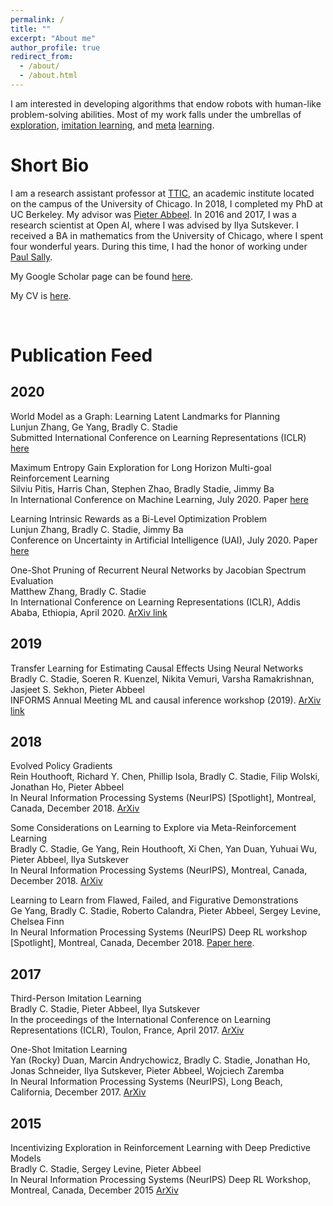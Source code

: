 ```yaml
---
permalink: /
title: ""
excerpt: "About me"
author_profile: true
redirect_from:
  - /about/
  - /about.html
---
```

I am interested in developing algorithms that endow robots with human-like problem-solving abilities.
Most of my work falls under the umbrellas of [exploration](https://arxiv.org/pdf/1507.00814.pdf), [imitation learning](https://arxiv.org/abs/1703.01703), and [meta](https://arxiv.org/pdf/1803.01118.pdf) [learning](https://arxiv.org/pdf/1808.07804.pdf).


Short Bio
======
I am a research assistant professor at [TTIC](https://www.ttic.edu/), an academic institute located on the campus of the University of Chicago. 
In 2018, I completed my PhD at UC Berkeley. My advisor was [Pieter Abbeel](http://people.eecs.berkeley.edu/~pabbeel/). 
In 2016 and 2017, I was a research scientist at Open AI, where I was advised by Ilya Sutskever. 
I received a BA in mathematics from the University of Chicago, where I spent four wonderful years. 
During this time, I had the honor of working under 
[Paul Sally](https://en.wikipedia.org/wiki/Paul_Sally).


My Google Scholar page can be found [here](https://scholar.google.ca/citations?user=lEV5F5kAAAAJ&hl=en&oi=ao). 

My CV is [here](files/bstadie_cv.pdf).


&nbsp; 
&nbsp; 
&nbsp; 
&nbsp; 
&nbsp; 
&nbsp; 





Publication Feed
======


2020
---------------

World Model as a Graph: Learning Latent Landmarks for Planning  
Lunjun Zhang, Ge Yang, Bradly C. Stadie  
Submitted International Conference on Learning Representations (ICLR) [here](https://openreview.net/pdf?id=1NRMmEUyXMu)

Maximum Entropy Gain Exploration for Long Horizon Multi-goal Reinforcement Learning  
Silviu Pitis, Harris Chan, Stephen Zhao, Bradly Stadie, Jimmy Ba  
In International Conference on Machine Learning, July 2020. Paper [here](https://proceedings.icml.cc/static/paper_files/icml/2020/5247-Paper.pdf)

Learning Intrinsic Rewards as a Bi-Level Optimization Problem   
Lunjun Zhang, Bradly C. Stadie, Jimmy Ba  
Conference on Uncertainty in Artificial Intelligence (UAI), July 2020. Paper [here](http://www.auai.org/uai2020/proceedings/66_main_paper.pdf)  


One-Shot Pruning of Recurrent Neural Networks by Jacobian Spectrum Evaluation  
Matthew Zhang, Bradly C. Stadie   
In International Conference on Learning Representations (ICLR), Addis Ababa, Ethiopia, April 2020. [ArXiv link](https://arxiv.org/pdf/1912.00120.pdf)  





2019
---------------

Transfer Learning for Estimating Causal Effects Using Neural Networks  
Bradly C. Stadie, Soeren R. Kuenzel, Nikita Vemuri, Varsha Ramakrishnan, Jasjeet S. Sekhon,  Pieter Abbeel  
INFORMS Annual Meeting ML and causal inference workshop (2019). [ArXiv link](https://arxiv.org/pdf/1808.07804.pdf)


2018
---------------

Evolved Policy Gradients  
Rein Houthooft, Richard Y. Chen, Phillip Isola, Bradly C. Stadie, Filip Wolski, Jonathan Ho, Pieter Abbeel  
In Neural Information Processing Systems (NeurIPS) [Spotlight], Montreal, Canada, December 2018. [ArXiv](https://arxiv.org/pdf/1802.04821.pdf)  



Some Considerations on Learning to Explore via Meta-Reinforcement Learning  
Bradly C. Stadie, Ge Yang, Rein Houthooft, Xi Chen, Yan Duan, Yuhuai Wu, Pieter Abbeel, Ilya Sutskever  
In Neural Information Processing Systems (NeurIPS), Montreal, Canada, December 2018. [ArXiv](https://arxiv.org/pdf/1803.01118.pdf)



Learning to Learn from Flawed, Failed, and Figurative Demonstrations  
Ge Yang, Bradly C. Stadie, Roberto Calandra, Pieter Abbeel, Sergey Levine, Chelsea Finn  
In Neural Information Processing Systems (NeurIPS) Deep RL workshop [Spotlight], Montreal, Canada, December 2018. [Paper here](https://github.com/bstadie/All-Bradly-Stadie-Papers/blob/master/Learning%20to%20Learn%20from%20Flawed%20Failed%20and%20Figurative%20Demonstrations.pdf).




2017
---------------


Third-Person Imitation Learning  
Bradly C. Stadie, Pieter Abbeel, Ilya Sutskever  
In the proceedings of the International Conference on Learning Representations (ICLR), Toulon, France, April 2017. [ArXiv](https://arxiv.org/pdf/1703.01703.pdf)



One-Shot Imitation Learning  
Yan (Rocky) Duan, Marcin Andrychowicz, Bradly C. Stadie, Jonathan Ho, Jonas Schneider, Ilya Sutskever, Pieter Abbeel, Wojciech Zaremba  
In Neural Information Processing Systems (NeurIPS), Long Beach, California, December 2017. [ArXiv](https://arxiv.org/pdf/1703.07326.pdf)



2015
---------------


Incentivizing Exploration in Reinforcement Learning with Deep Predictive Models  
Bradly C. Stadie, Sergey Levine, Pieter Abbeel  
In Neural Information Processing Systems (NeurIPS) Deep RL Workshop, Montreal, Canada, December 2015 [ArXiv](https://arxiv.org/pdf/1507.00814.pdf)

